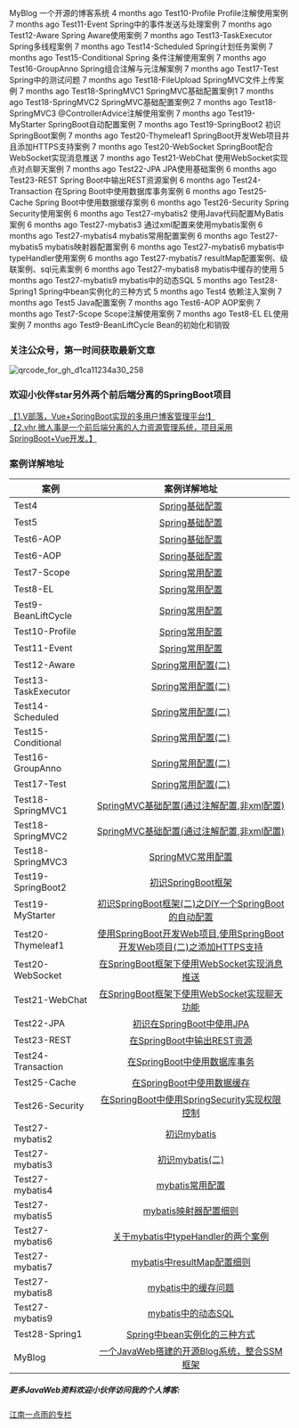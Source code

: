 MyBlog	一个开源的博客系统	4 months ago
Test10-Profile	Profile注解使用案例	7 months ago
Test11-Event	Spring中的事件发送与处理案例	7 months ago
Test12-Aware	Spring Aware使用案例	7 months ago
Test13-TaskExecutor	Spring多线程案例	7 months ago
Test14-Scheduled	Spring计划任务案例	7 months ago
Test15-Conditional	Spring 条件注解使用案例	7 months ago
Test16-GroupAnno	Spring组合注解与元注解案例	7 months ago
Test17-Test	Spring中的测试问题	7 months ago
Test18-FileUpload	SpringMVC文件上传案例	7 months ago
Test18-SpringMVC1	SpringMVC基础配置案例1	7 months ago
Test18-SpringMVC2	SpringMVC基础配置案例2	7 months ago
Test18-SpringMVC3	@ControllerAdvice注解使用案例	7 months ago
Test19-MyStarter	SpringBoot自动配置案例	7 months ago
Test19-SpringBoot2	初识SpringBoot案例	7 months ago
Test20-Thymeleaf1	SpringBoot开发Web项目并且添加HTTPS支持案例	7 months ago
Test20-WebSocket	SpringBoot配合WebSocket实现消息推送	7 months ago
Test21-WebChat	使用WebSocket实现点对点聊天案例	7 months ago
Test22-JPA	JPA使用基础案例	6 months ago
Test23-REST	Spring Boot中输出REST资源案例	6 months ago
Test24-Transaction	在Spring Boot中使用数据库事务案例	6 months ago
Test25-Cache	Spring Boot中使用数据缓存案例	6 months ago
Test26-Security	Spring Security使用案例	6 months ago
Test27-mybatis2	使用Java代码配置MyBatis案例	6 months ago
Test27-mybatis3	通过xml配置来使用mybatis案例	6 months ago
Test27-mybatis4	mybatis常用配置案例	6 months ago
Test27-mybatis5	mybatis映射器配置案例	6 months ago
Test27-mybatis6	mybatis中typeHandler使用案例	6 months ago
Test27-mybatis7	resultMap配置案例、级联案例、sql元素案例	6 months ago
Test27-mybatis8	mybatis中缓存的使用	5 months ago
Test27-mybatis9	mybatis中的动态SQL	5 months ago
Test28-Spring1	Spring中bean实例化的三种方式	5 months ago
Test4	依赖注入案例	7 months ago
Test5	Java配置案例	7 months ago
Test6-AOP	AOP案例	7 months ago
Test7-Scope	Scope注解使用案例	7 months ago
Test8-EL	EL使用案例	7 months ago
Test9-BeanLiftCycle	Bean的初始化和销毁







### 关注公众号，第一时间获取最新文章
![qrcode_for_gh_d1ca11234a30_258](https://cloud.githubusercontent.com/assets/6023444/23211124/6d97cca2-f93b-11e6-9438-57ef23454f18.jpg)  

### 欢迎小伙伴star另外两个前后端分离的SpringBoot项目  

[【1.V部落，Vue+SpringBoot实现的多用户博客管理平台!】](https://github.com/lenve/VBlog)  
[【2.vhr,微人事是一个前后端分离的人力资源管理系统，项目采用SpringBoot+Vue开发。】](https://github.com/lenve/vhr)  

### 案例详解地址
|案例|案例详解地址|
|-------------|:-------------:|
|Test4|[Spring基础配置](http://blog.csdn.net/u012702547/article/details/53587684)|
|Test5|[Spring基础配置](http://blog.csdn.net/u012702547/article/details/53587684)|
|Test6-AOP|[Spring基础配置](http://blog.csdn.net/u012702547/article/details/53587684)|
|Test6-AOP|[Spring基础配置](http://blog.csdn.net/u012702547/article/details/53587684)|
|Test7-Scope|[Spring常用配置](http://blog.csdn.net/u012702547/article/details/53633872)|
|Test8-EL|[Spring常用配置](http://blog.csdn.net/u012702547/article/details/53633872)|
|Test9-BeanLiftCycle|[Spring常用配置](http://blog.csdn.net/u012702547/article/details/53633872)|
|Test10-Profile|[Spring常用配置](http://blog.csdn.net/u012702547/article/details/53633872)|
|Test11-Event|[Spring常用配置](http://blog.csdn.net/u012702547/article/details/53633872)|
|Test12-Aware|[Spring常用配置(二)](http://blog.csdn.net/u012702547/article/details/53645149)|
|Test13-TaskExecutor|[Spring常用配置(二)](http://blog.csdn.net/u012702547/article/details/53645149)|
|Test14-Scheduled|[Spring常用配置(二)](http://blog.csdn.net/u012702547/article/details/53645149)|
|Test15-Conditional|[Spring常用配置(二)](http://blog.csdn.net/u012702547/article/details/53645149)|
|Test16-GroupAnno|[Spring常用配置(二)](http://blog.csdn.net/u012702547/article/details/53645149)|
|Test17-Test|[Spring常用配置(二)](http://blog.csdn.net/u012702547/article/details/53645149)|
|Test18-SpringMVC1|[SpringMVC基础配置(通过注解配置,非xml配置)](http://blog.csdn.net/u012702547/article/details/53674867)|
|Test18-SpringMVC2|[SpringMVC基础配置(通过注解配置,非xml配置)](http://blog.csdn.net/u012702547/article/details/53674867)|
|Test18-SpringMVC3|[SpringMVC常用配置](http://blog.csdn.net/u012702547/article/details/53695789)|
|Test19-SpringBoot2|[初识SpringBoot框架](http://blog.csdn.net/u012702547/article/details/53740047)|
|Test19-MyStarter|[初识SpringBoot框架(二)之DIY一个SpringBoot的自动配置](http://blog.csdn.net/u012702547/article/details/53750449)|
|Test20-Thymeleaf1|[使用SpringBoot开发Web项目](http://blog.csdn.net/u012702547/article/details/53784992),[使用SpringBoot开发Web项目(二)之添加HTTPS支持](http://blog.csdn.net/u012702547/article/details/53790722)|
|Test20-WebSocket|[在SpringBoot框架下使用WebSocket实现消息推送](http://blog.csdn.net/u012702547/article/details/53816326)|
|Test21-WebChat|[在SpringBoot框架下使用WebSocket实现聊天功能](http://blog.csdn.net/u012702547/article/details/53835453)|
|Test22-JPA|[初识在SpringBoot中使用JPA](http://blog.csdn.net/u012702547/article/details/53946440)|
|Test23-REST|[在SpringBoot中输出REST资源](http://blog.csdn.net/u012702547/article/details/54023654)|
|Test24-Transaction|[在SpringBoot中使用数据库事务](http://blog.csdn.net/u012702547/article/details/54098190)|
|Test25-Cache|[在SpringBoot中使用数据缓存](http://blog.csdn.net/u012702547/article/details/54142243)|
|Test26-Security|[在SpringBoot中使用SpringSecurity实现权限控制](http://blog.csdn.net/u012702547/article/details/54319508)|
|Test27-mybatis2|[初识mybatis](http://blog.csdn.net/u012702547/article/details/54408761)|
|Test27-mybatis3|[初识mybatis(二)](http://blog.csdn.net/u012702547/article/details/54425130)|
|Test27-mybatis4|[mybatis常用配置](http://blog.csdn.net/u012702547/article/details/54428432)|
|Test27-mybatis5|[mybatis映射器配置细则](http://blog.csdn.net/u012702547/article/details/54562619)|
|Test27-mybatis6|[关于mybatis中typeHandler的两个案例](http://blog.csdn.net/u012702547/article/details/54572679)|
|Test27-mybatis7|[mybatis中resultMap配置细则](http://blog.csdn.net/u012702547/article/details/54599132)|
|Test27-mybatis8|[mybatis中的缓存问题](http://blog.csdn.net/u012702547/article/details/55051908)|
|Test27-mybatis9|[ mybatis中的动态SQL](http://blog.csdn.net/u012702547/article/details/55105400)|
|Test28-Spring1|[ Spring中bean实例化的三种方式](http://blog.csdn.net/u012702547/article/details/56021922)|
|MyBlog|[ 一个JavaWeb搭建的开源Blog系统，整合SSM框架](http://blog.csdn.net/u012702547/article/details/61428686)|

##### 更多JavaWeb资料欢迎小伙伴访问我的个人博客:

[江南一点雨的专栏](http://blog.csdn.net/u012702547)

